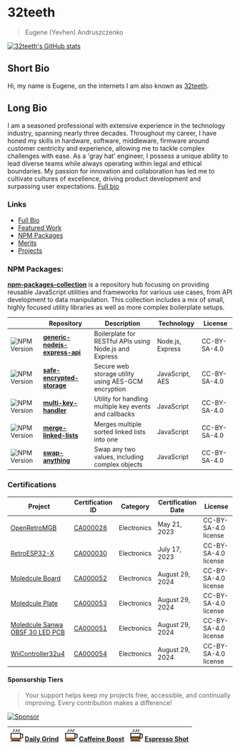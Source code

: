 # **32teeth**

> Eugene (Yevhen) Andruszczenko

[![32teeth's GitHub stats](https://streak-stats.demolab.com?user=32teeth&theme=swift&mode=weekly&border_radius=10&card_width=960)](https://git.io/streak-stats)

## Short Bio

Hi, my name is Eugene, on the internets I am also known as [32teeth](https://www.google.com/search?q=32teeth+eugene+andruszczenko).

## Long Bio

I am a seasoned professional with extensive experience in the technology industry, spanning nearly three decades. Throughout my career, I have honed my skills in hardware, software, middleware, firmware around customer centricity and experience, allowing me to tackle complex challenges with ease. As a 'gray hat' engineer, I possess a unique ability to lead diverse teams while always operating within legal and ethical boundaries. My passion for innovation and collaboration has led me to cultivate cultures of excellence, driving product development and surpassing user expectations. [Full bio](https://github.com/32teeth/32teeth/blob/main/BIO.md)

### Links
* [Full Bio](https://github.com/32teeth/32teeth/blob/main/BIO.md)
* [Featured Work](https://github.com/32teeth/32teeth/blob/main/FEATURED.md)
* [NPM Packages](https://github.com/32teeth/32teeth/blob/main/NPM.md)
* [Merits](https://github.com/32teeth/32teeth/blob/main/MERITS.md)
* [Projects](https://github.com/32teeth/32teeth/blob/main/PROJECTS.md)

### NPM Packages:
[**npm-packages-collection**](https://github.com/npm-packages-collection) is a repository hub focusing on providing reusable JavaScript utilities and frameworks for various use cases, from API development to data manipulation. This collection includes a mix of small, highly focused utility libraries as well as more complex boilerplate setups.

|   | Repository | Description | Technology | License |
|---|------------|-------------|------------|---------|
| ![NPM Version](https://img.shields.io/npm/v/generic-nodejs-express-api?logo=npm&style=for-the-badge&color=ea2f86) | [**generic-nodejs-express-api**](https://github.com/npm-packages-collection/generic-nodejs-express-api) | Boilerplate for RESTful APIs using Node.js and Express | Node.js, Express | CC-BY-SA-4.0 |
| ![NPM Version](https://img.shields.io/npm/v/safe-encrypted-storage?logo=npm&style=for-the-badge&color=f09c0a) | [**safe-encrypted-storage**](https://github.com/npm-packages-collection/safe-encrypted-storage) | Secure web storage utility using AES-GCM encryption | JavaScript, AES | CC-BY-SA-4.0 |
| ![NPM Version](https://img.shields.io/npm/v/multi-key-handler?logo=npm&style=for-the-badge&color=fae000) | [**multi-key-handler**](https://github.com/npm-packages-collection/multi-key-handler) | Utility for handling multiple key events and callbacks | JavaScript | CC-BY-SA-4.0 |
| ![NPM Version](https://img.shields.io/npm/v/merge-linked-lists?logo=npm&style=for-the-badge&color=4070d3) | [**merge-linked-lists**](https://github.com/npm-packages-collection/merge-linked-lists) | Merges multiple sorted linked lists into one | JavaScript | CC-BY-SA-4.0 |
| ![NPM Version](https://img.shields.io/npm/v/swap-anything?logo=npm&style=for-the-badge&color=493c9e) | [**swap-anything**](https://github.com/npm-packages-collection/swap-anything) | Swap any two values, including complex objects | JavaScript | CC-BY-SA-4.0 |

### Certifications

| Project                             | Certification ID | Category     | Certification Date | License |
|--|--|--|--|--|
| [OpenRetroMGB](https://github.com/openretroMGB/OpenRetroMGB)                        | [CA000028](https://certification.oshwa.org/ca000028.html)        | Electronics  | May 21, 2023       |CC-BY-SA-4.0 license|
| [RetroESP32-X](https://github.com/retro-esp32/RetroESP32-X)                          | [CA000030](https://certification.oshwa.org/ca000030.html)        | Electronics  | July 17, 2023      |CC-BY-SA-4.0 license|
| [Moledcule Board](https://github.com/moledcule/board)                     | [CA000052](https://certification.oshwa.org/ca000052.html)        | Electronics  | August 29, 2024    |CC-BY-SA-4.0 license|
| [Moledcule Plate](https://github.com/moledcule/plate)                     | [CA000053](https://certification.oshwa.org/ca000053.html)        | Electronics  | August 29, 2024    |CC-BY-SA-4.0 license|
| [Moledcule Sanwa OBSF 30 LED PCB](https://github.com/moledcule/sanwa-obsf-30)     | [CA000051](https://certification.oshwa.org/ca000051.html)        | Electronics  | August 29, 2024    |CC-BY-SA-4.0 license|
| [WiiController32u4](https://github.com/32teeth/WiiController32u4)                   | [CA000054](https://certification.oshwa.org/ca000054.html)        | Electronics  | August 29, 2024    |CC-BY-SA-4.0 license|

#### Sponsorship Tiers
> Your support helps keep my projects free, accessible, and continually improving. Every contribution makes a difference!

[![Sponsor](https://github.com/user-attachments/assets/38c207bd-4687-47ae-a900-5bbe5ad62b07)](https://github.com/sponsors/32teeth)

| ![](https://raw.githubusercontent.com/npm-packages-collection/.github/main/profile/assets/coffee-001.png) [Daily Grind](https://github.com/sponsors/32teeth/sponsorships?sponsor=32teeth&tier_id=286331&preview=false) | ![](https://raw.githubusercontent.com/npm-packages-collection/.github/main/profile/assets/coffee-002.png) [Caffeine Boost](https://github.com/sponsors/32teeth/sponsorships?sponsor=32teeth&tier_id=286332&preview=false) | ![](https://raw.githubusercontent.com/npm-packages-collection/.github/main/profile/assets/coffee-003.png) [Espresso Shot](https://github.com/sponsors/32teeth/sponsorships?sponsor=32teeth&tier_id=286333&preview=false) |
| :----------------------------------------------------------: | :----------------------------------------------------------: | :----------------------------------------------------------: |